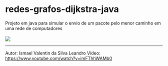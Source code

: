 # redes-grafos-dijkstra-java
Projeto em java para simular o envio de um pacote pelo menor caminho em uma rede de computadores
<br/>
<br/>
<img src="https://upload.wikimedia.org/wikipedia/commons/thumb/e/e4/DijkstraDemo.gif/220px-DijkstraDemo.gif"/>
<br/><hr/>
Autor: Ismael Valentin da Silva Leandro
Vídeo: https://www.youtube.com/watch?v=imFThhWAMb0
